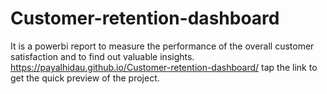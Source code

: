 # Customer-retention-dashboard
It is a powerbi report to measure the performance of the overall customer satisfaction and to find out valuable insights.
https://payalhidau.github.io/Customer-retention-dashboard/  tap the link to get the quick preview of the project.
